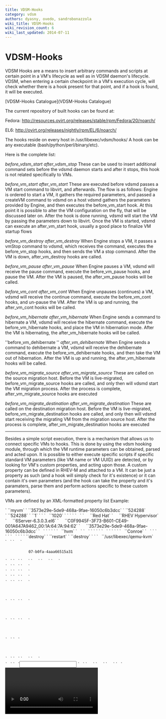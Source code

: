 ```yaml
---
title: VDSM-Hooks
category: vdsm
authors: dyasny, ovedo, sandrobonazzola
wiki_title: VDSM-Hooks
wiki_revision_count: 6
wiki_last_updated: 2014-07-11
---
```


# VDSM-Hooks

VDSM Hooks are a means to insert arbitrary commands and scripts at certain point in a VM's lifecycle as well as in VDSM daemon's lifecycle. VDSM, when entering a certain checkpoint in a VM's execution cycle, will check whether there is a hook present for that point, and if a hook is found, it will be executed.

[VDSM-Hooks Catalogue](VDSM-Hooks Catalogue)

The current repository of built hooks can be found at:

Fedora: <http://resources.ovirt.org/releases/stable/rpm/Fedora/20/noarch/>

EL6: <http://ovirt.org/releases/nightly/rpm/EL/6/noarch/>

The hooks reside on every host in /usr/libexec/vdsm/hooks/ A hook can be any executable (bash/python/perl/binary/etc).

Here is the complete list:

*before_vdsm_start* *after_vdsm_stop* These can be used to insert additional command sets before the vdsmd daemon starts and after it stops, this hook is not related specifically to VMs.

*before_vm_start* *after_vm_start* These are executed before vdsmd passes a VM start command to libvirt, and afterwards. The flow is as follows: Engine is ordered to start a VM, it gathers the required parameters, and passed a createVM command to vdsmd on a host vdsmd gathers the parameters provided by Engine, and then executes the before_vm_start hook. At this point it is possible to alter the VM configuration on the fly, that will be discussed later on. After the hook is done running, vdsmd will start the VM by passing the parameters down to libvirt. Once the VM is started, vdsmd can execute an after_vm_start hook, usually a good place to finalize VM startup flows

*before_vm_destroy* *after_vm_destroy* When Engine stops a VM, it passes a vmStop command to vdsmd, which receives the command, executes the before_vm_stop hooks, and then sends the VM a stop command. After the VM is down, after_vm_destroy hooks are called.

*before_vm_pause* *after_vm_pause* When Engine pauses a VM, vdsmd will receive the pause command, execute the before_vm_pause hooks, and pause the VM. After the VM is paused, the after_vm_pause hooks will be called.

*before_vm_cont* *after_vm_cont* When Engine unpauses (continues) a VM, vdsmd will receive the continue command, execute the before_vm_cont hooks, and un-pause the VM. After the VM is up and running, the after_vm_cont hooks will be called.

*before_vm_hibernate* *after_vm_hibernate* When Engine sends a command to hibernate a VM, vdsmd will receive the hibernate command, execute the before_vm_hibernate hooks, and place the VM in hibernation mode. After the VM is hibernating, the after_vm_hibernate hooks will be called.

''before_vm_dehibernate '' *after_vm_dehibernate* When Engine sends a command to dehibernate a VM, vdsmd will receive the dehibernate command, execute the before_vm_dehibernate hooks, and then take the VM out of hibernation. After the VM is up and running, the after_vm_hibernate hooks will be called.

*before_vm_migrate_source* *after_vm_migrate_source* These are called on the source migration host. Before the VM is live-migrated, before_vm_migrate_source hooks are called, and only then will vdsmd start the VM migration process. After the process is complete, after_vm_migrate_source hooks are executed

*before_vm_migrate_destination* *after_vm_migrate_destination* These are called on the destination migration host. Before the VM is live-migrated, before_vm_migrate_destination hooks are called, and only then will vdsmd start receiving the migrating VM from the migration source host. After the process is complete, after_vm_migrate_destination hooks are executed

------------------------------------------------------------------------

Besides a simple script execution, there is a mechanism that allows us to connect specific VMs to hooks. This is done by using the vdsm hooking module, through which the VM runtime parameters can be obtained, parsed and acted upon. It is possible to either execute specific scripts if specific standard VM parameters (like VM name or VM UUID) are detected, or by looking for VM's custom properties, and acting upon those. A custom property can be defined in RHEV-M and attached to a VM. It can be just a property as such (and a hook will simply check for it's existence) or it can contain it's own parameters (and the hook can take the property and it's paramaters, parse them and perform actions specific to these custom parameters).

VMs are defined by an XML-formatted property list Example:

<domain type='kvm' id='1'>
` `<name>`myvm`</name>
` `<uuid>`3573e29e-5de9-468a-9fae-16050c6b3dcc`</uuid>
` `<memory unit='KiB'>`524288`</memory>
` `<currentMemory unit='KiB'>`524288`</currentMemory>
` `<vcpu placement='static'>`1`</vcpu>
` `<cputune>
`   `<shares>`1020`</shares>
` `</cputune>
` `<sysinfo type='smbios'>
`   `<system>
`     `<entry name='manufacturer'>`Red Hat`</entry>
`     `<entry name='product'>`RHEV Hypervisor`</entry>
`     `<entry name='version'>`6Server-6.3.0.3.el6`</entry>
`     `<entry name='serial'>`C0F9945F-3F73-B601-CE49-001A647A9462_00:1A:64:7A:94:62`</entry>
`     `<entry name='uuid'>`3573e29e-5de9-468a-9fae-16050c6b3dcc`</entry>
`   `</system>
` `</sysinfo>
` `<os>
`   `<type arch='x86_64' machine='rhel6.2.0'>`hvm`</type>
`   `<boot dev='hd'/>
`   `<smbios mode='sysinfo'/>
` `</os>
` `<features>
`   `<acpi/>
` `</features>
` `<cpu mode='custom' match='exact'>
`   `<model fallback='allow'>`Conroe`</model>
`   `<topology sockets='1' cores='1' threads='1'/>
` `</cpu>
` `<clock offset='variable' adjustment='0'>
`   `<timer name='rtc' tickpolicy='catchup'/>
` `</clock>
` `<on_poweroff>`destroy`</on_poweroff>
` `<on_reboot>`restart`</on_reboot>
` `<on_crash>`destroy`</on_crash>
` `<devices>
`   `<emulator>`/usr/libexec/qemu-kvm`</emulator>
`   `<disk type='block' device='disk'>
`     `<driver name='qemu' type='raw' cache='none' error_policy='stop' io='native'/>
           

`     `<target dev='vda' bus='virtio'/>
`     `<serial>`07-b0fa-4aaa66515a31`</serial>
`     `<alias name='virtio-disk0'/>
           

<address type='pci' domain='0x0000' bus='0x00' slot='0x07' function='0x0'/>
`   `</disk>
`   `<disk type='file' device='cdrom'>
`     `<driver name='qemu' type='raw'/>
`     `<target dev='hdc' bus='ide'/>
`     `<readonly/>
`     `<alias name='ide0-1-0'/>
           

<address type='drive' controller='0' bus='1' target='0' unit='0'/>
`   `</disk>
`   `<controller type='virtio-serial' index='0' ports='16'>
`     `<alias name='virtio-serial0'/>
           

<address type='pci' domain='0x0000' bus='0x00' slot='0x06' function='0x0'/>
`   `</controller>
`   `<controller type='ide' index='0'>
`     `<alias name='ide0'/>
           

<address type='pci' domain='0x0000' bus='0x00' slot='0x01' function='0x1'/>
`   `</controller>
`   `<controller type='usb' index='0'>
`     `<alias name='usb0'/>
           

<address type='pci' domain='0x0000' bus='0x00' slot='0x01' function='0x2'/>
`   `</controller>
`   `<interface type='bridge'>
`     `<mac address='00:1a:4a:23:18:01'/>
           

`     `<target dev='vnet0'/>
`     `<model type='virtio'/>
`     `<alias name='net0'/>
           

<address type='pci' domain='0x0000' bus='0x00' slot='0x03' function='0x0'/>
`   `</interface>
`   `<interface type='bridge'>
`     `<mac address='00:1a:4a:23:18:02'/>
           

`     `<target dev='vnet1'/>
`     `<model type='virtio'/>
`     `<alias name='net1'/>
           

<address type='pci' domain='0x0000' bus='0x00' slot='0x04' function='0x0'/>
`   `</interface>
`   `<interface type='bridge'>
`     `<mac address='00:1a:4a:23:18:03'/>
           

`     `<target dev='vnet2'/>
`     `<model type='virtio'/>
`     `<alias name='net2'/>
           

<address type='pci' domain='0x0000' bus='0x00' slot='0x05' function='0x0'/>
`   `</interface>
`   `<channel type='unix'>
           

`     `<target type='virtio' name='com.redhat.rhevm.vdsm'/>
`     `<alias name='channel0'/>
           

<address type='virtio-serial' controller='0' bus='0' port='1'/>
`   `</channel>
`   `<channel type='spicevmc'>
`     `<target type='virtio' name='com.redhat.spice.0'/>
`     `<alias name='channel1'/>
           

<address type='virtio-serial' controller='0' bus='0' port='2'/>
`   `</channel>
`   `<input type='mouse' bus='ps2'/>
`   `<graphics type='spice' port='5900' tlsPort='5901' autoport='yes' listen='0' keymap='en-us' passwdValidTo='1970-01-01T00:00:01'>
`     `<listen type='address' address='0'/>
`     `<channel name='main' mode='secure'/>
`     `<channel name='inputs' mode='secure'/>
`   `</graphics>
         

<video>
`     `<model type='qxl' vram='65536' heads='1'/>
`     `<alias name='video0'/>
           

<address type='pci' domain='0x0000' bus='0x00' slot='0x02' function='0x0'/>
</video>
`   `<memballoon model='none'>
`     `<alias name='balloon0'/>
`   `</memballoon>
` `</devices>
` `<seclabel type='dynamic' model='selinux' relabel='yes'>
`   `<label>`system_u:system_r:svirt_t:s0:c183,c514`</label>
`   `<imagelabel>`system_u:object_r:svirt_image_t:s0:c183,c514`</imagelabel>
` `</seclabel>
</domain>

This xml can be changed in order to alter the VM settings in ways ovirt-engine doesn't support directly.

**NOTE**: Only the before_vm_start hooks are actually able to alter the VM's xml definitions, this is due to the fact that once the xml definitions are passed to libvirt, they cannot be changed as long as the VM is running. All other VM related hooks can access the VM's xml definitions, but in read-only mode.

**Writing VDSM hooks:**

Currently, the hooking module only exists in python. Here is an example of a simple vdsm hook that blocks a VM's live migration: 50_cant_migrate.py placed in before_VM_migrate_source. This hook looks for a custom property calles "cantmigrate" and if it is found, will block the VM from migrating. This can be useful for VMs that rely on a specific resource found only locally on a specific host (like a passed through USB license dongle or a TBU)

      #!/usr/bin/python
      import os
      import sys 
      if os.environ.has_key('cantmigrate'):
         sys.stderr.write('cantmigrate: before_vm_migrate_source: cannot migrate this VM\n')
         sys.exit(2)

This script does not use the hooking module, because it does not need to actually act upon the VM's specific XML.

And this is an example that uses the Hooking module to read a custom property that defines CPU pinning for a VM, and alters the VM's XML accordingly:

      #!/usr/bin/python 
      import os
      import sys
      import hooking
      import traceback
      **\1**
      if os.environ.has_key('pincpu'):
          try:
`       domxml = hooking.read_domxml()   `**`#here` `we` `read` `the` `VM` `XML` `into` `the` `domxml` `variable`**
`       vcpu = domxml.getElementsByTagName('vcpu')[0] `**`#find` `and` `read` `the` `CPU` `definition` `in` `the` `VM` `XML`**
             if not vcpu.hasAttribute('cpuset'):
`           sys.stderr.write('pincpu: pinning cpu to: %s\n' % os.environ['pincpu'])  `**`#sys.stderr.write` `is` `caught` `by` `vdsm` `and` `logged` `into` `vdsm.log` `for` `debugging`**
`           vcpu.setAttribute('cpuset', os.environ['pincpu'])  `**`#change` `an` `attribute` `here`**
`           hooking.write_domxml(domxml)                       `**`#and` `write` `to` `the` `altered` `domxml`**
             else:
                 sys.stderr.write('pincpu: cpuset attribute is present in vcpu, doing nothing\n')
         except:
             sys.stderr.write('pincpu: [unexpected error]: %s\n' % traceback.format_exc())
             sys.exit(2)
